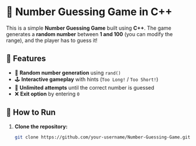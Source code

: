 # 🎯 Number Guessing Game in C++

This is a simple **Number Guessing Game** built using **C++**. The game generates a **random number** between **1 and 100** (you can modify the range), and the player has to guess it!

## 🚀 Features  
- 🎲 **Random number generation** using `rand()`  
- 🕹️ **Interactive gameplay** with hints (`Too Long!` / `Too Short!`)  
- 🔄 **Unlimited attempts** until the correct number is guessed  
- ❌ **Exit option** by entering `0`  

## 📂 How to Run  

1. **Clone the repository:**  
   ```bash
   git clone https://github.com/your-username/Number-Guessing-Game.git
